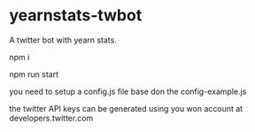 # yearnstats-twbot
A twitter bot with yearn stats.

npm i

npm run start

you need to setup a config.js file base don the config-example.js

the twitter API keys can be generated using you won account at developers.twitter.com
